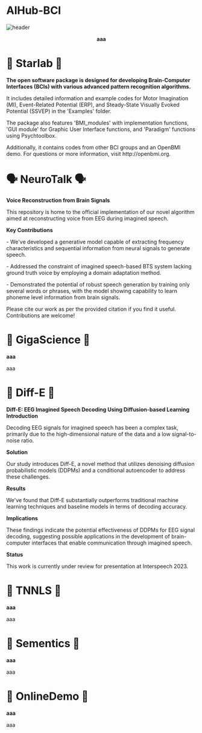 # AIHub-BCI
![header](https://capsule-render.vercel.app/api?type=waving&color=auto&height=300&section=header&text=AI%20Hub&fontSize=90&animation=fadeIn&fontAlignY=38&desc=%20우주%20최강%20BTS%20팀&descAlignY=51&descAlign=62)

<div align=center>
	<b>aaa</b>
</div>


<div align=left>
	<h1>🧠 Starlab 🧠</h1>
		<b>The open software package is designed for developing Brain-Computer Interfaces (BCIs) with various advanced pattern recognition algorithms.</b>
		<p>It includes detailed information and example codes for Motor Imagination (MI), Event-Related Potential (ERP), and Steady-State Visually Evoked Potential (SSVEP) in the 'Examples' folder.</p>
		<p>The package also features 'BMI_modules' with implementation functions, 'GUI module' for Graphic User Interface functions, and 'Paradigm' functions using Psychtoolbox.</p>
		<p>Additionally, it contains codes from other BCI groups and an OpenBMI demo. For questions or more information, visit http://openbmi.org.</p>
</div>

<div align=left>
<h1>🗣️ NeuroTalk 🗣️</h1>
	<b>Voice Reconstruction from Brain Signals</b>
		<p>This repository is home to the official implementation of our novel algorithm aimed at reconstructing voice from EEG during imagined speech.</p>
	<b>Key Contributions</b>
		<p>- We've developed a generative model capable of extracting frequency characteristics and sequential information from neural signals to generate speech.</p>
		<p>- Addressed the constraint of imagined speech-based BTS system lacking ground truth voice by employing a domain adaptation method.</p>
		<p>- Demonstrated the potential of robust speech generation by training only several words or phrases, with the model showing capability to learn phoneme level information from brain signals.</p>
		<p>Please cite our work as per the provided citation if you find it useful. Contributions are welcome!</p>
</div>

<div align=left>
	<h1>🧠 GigaScience 🧠</h1>
		<b>aaa</b>
			<p>aaa</p>
</div>

<div align=left>
	<h1>🧠 Diff-E 🧠</h1>
		<b>Diff-E: EEG Imagined Speech Decoding Using Diffusion-based Learning </b>
		<b>Introduction</b>
			<p>Decoding EEG signals for imagined speech has been a complex task, primarily due to the high-dimensional nature of the data and a low signal-to-noise ratio.</p>
		<b>Solution</b>
			<p>Our study introduces Diff-E, a novel method that utilizes denoising diffusion probabilistic models (DDPMs) and a conditional autoencoder to address these challenges.</p>
		<b>Results</b>
			<p>We've found that Diff-E substantially outperforms traditional machine learning techniques and baseline models in terms of decoding accuracy.</p> 
		<b>Implications</b>
			<p>These findings indicate the potential effectiveness of DDPMs for EEG signal decoding, suggesting possible applications in the development of brain-computer interfaces that enable communication 				through imagined speech.</p> 
		<b>Status</b>
		<p>This work is currently under review for presentation at Interspeech 2023.</p>
</div>

<div align=left>
	<h1>🧠 TNNLS 🧠</h1>
		<b>aaa</b>
			<p>aaa</p>
</div>

<div align=left>
	<h1>🧠 Sementics 🧠</h1>
		<b>aaa</b>
			<p>aaa</p>
</div>

<div align=left>
<h1>🧠 OnlineDemo 🧠</h1>
<b>aaa</b>
<p>aaa<p>
</div>
